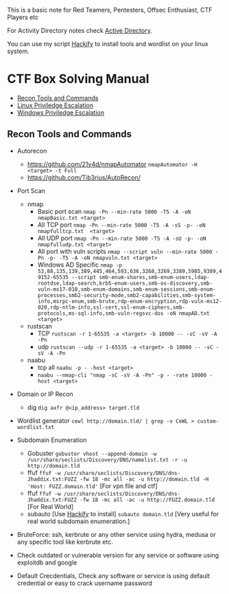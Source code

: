 This is a basic note for Red Teamers, Pentesters, Offsec Enthusiast, CTF Players etc

For Activity Directory notes check [Active Directory](https://github.com/ZishanAdThandar/pentest/blob/main/notes/ActiveDirectory.md).

You can use my script [Hackify](https://github.com/ZishanAdThandar/hackify) to install tools and wordlist on your linux system.

# CTF Box Solving Manual

- [Recon Tools and Commands](#recon-tools-and-commands)
- [Linux Priviledge Escalation](https://github.com/ZishanAdThandar/hacknotes)
- [Windows Priviledge Escalation](https://github.com/ZishanAdThandar/hacknotes)

## Recon Tools and Commands

- Autorecon
   - https://github.com/21y4d/nmapAutomator `nmapAutomator -H <target> -t Full`
   - https://github.com/Tib3rius/AutoRecon/
- Port Scan
   - nmap
      - Basic port scan `nmap -Pn --min-rate 5000 -T5 -A -oN nmapBasic.txt <target>`
      - All TCP port `nmap -Pn --min-rate 5000 -T5 -A -sS -p- -oN nmapfulltcp.txt  <target>`
      - All UDP port `nmap -Pn --min-rate 5000 -T5 -A -sU -p- -oN nmapfulludp.txt <target>`
      - All port with vuln scripts `nmap --script vuln --min-rate 5000 -Pn -p- -T5 -A -oN nmapvuln.txt <target>`
      - Windows AD Specific `nmap -p 53,88,135,139,389,445,464,593,636,3268,3269,3389,5985,9389,49152-65535 --script smb-enum-shares,smb-enum-users,ldap-rootdse,ldap-search,krb5-enum-users,smb-os-discovery,smb-vuln-ms17-010,smb-enum-domains,smb-enum-sessions,smb-enum-processes,smb2-security-mode,smb2-capabilities,smb-system-info,msrpc-enum,smb-brute,rdp-enum-encryption,rdp-vuln-ms12-020,rdp-ntlm-info,ssl-cert,ssl-enum-ciphers,smb-protocols,ms-sql-info,smb-vuln-regsvc-dos -oN nmapAD.txt <target> `
   - rustscan
      - TCP `rustscan -r 1-65535 -a <target> -b 10000 -- -sC -sV -A -Pn`
      - udp `rustscan --udp -r 1-65535 -a <target> -b 10000 -- -sC -sV -A -Pn`
   - naabu
      - tcp all `naabu -p - -host <target>`
      - `naabu --nmap-cli "nmap -sC -sV -A -Pn" -p - -rate 10000 -host <target>`

- Domain or IP Recon
   - dig `dig axfr @<ip_address> target.tld`
     
- Wordlist generator
   `cewl http://domain.tld/ | grep -v CeWL > custom-wordlist.txt`

- Subdomain Enumeration
   - Gobuster `gobuster vhost --append-domain -w /usr/share/seclists/Discovery/DNS/namelist.txt -r -u http://domain.tld`
   - ffuf `ffuf -w /usr/share/seclists/Discovery/DNS/dns-Jhaddix.txt:FUZZ -fw 18 -mc all -ac -u http://domain.tld -H 'Host: FUZZ.domain.tld'` [For vpn file and ctf]
   - ffuf `ffuf -w /usr/share/seclists/Discovery/DNS/dns-Jhaddix.txt:FUZZ -fw 18 -mc all -ac -u http://FUZZ.domain.tld` [For Real World]
   - subauto [Use [Hackify](https://github.com/ZishanAdThandar/hackify) to install] `subauto domain.tld` [Very useful for real world subdomain enumeration.]

- BruteForce: ssh, kerbrute or any other service using hydra, medusa or any specific tool like kerbrute etc.

- Check outdated or vulnerable version for any service or software using exploitdb and google

- Default Crecdentials, Check any software or service is using default credential or easy to crack username password







